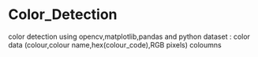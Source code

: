 # Color_Detection

color detection using opencv,matplotlib,pandas and python
dataset : color data (colour,colour name,hex(colour_code),RGB pixels) coloumns
